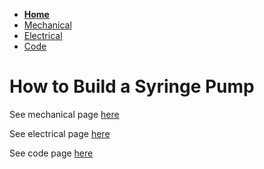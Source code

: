 - **[Home](/Syringe-Pump/index)** 
- [Mechanical](/Syringe-Pump/mechanical)
- [Electrical](/Syringe-Pump/electrical) 
- [Code](/Syringe-Pump/code) 



# How to Build a Syringe Pump

See mechanical page [here](/Syringe-Pump/mechanical)

See electrical page [here](/Syringe-Pump/electrical)

See code page [here](/Syringe-Pump/code)

